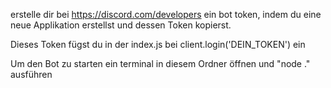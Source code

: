 erstelle dir bei https://discord.com/developers ein bot token, indem du eine neue Applikation erstellst und dessen Token kopierst.

Dieses Token fügst du in der index.js bei client.login('DEIN_TOKEN') ein

Um den Bot zu starten ein terminal in diesem Ordner öffnen und "node ." ausführen